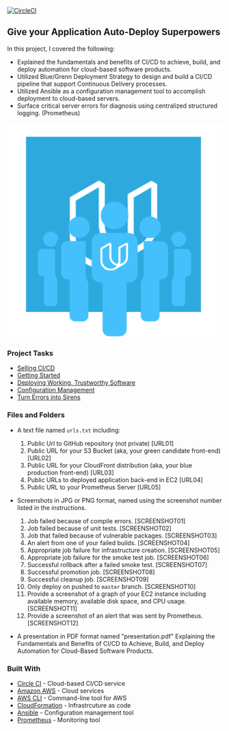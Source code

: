 [![CircleCI](https://circleci.com/gh/Omobolaji-Adams/HIghly-available-app-CI-CD/tree/master.svg?style=svg)](https://circleci.com/gh/Omobolaji-Adams/HIghly-available-app-CI-CD/?branch=master)
## Give your Application Auto-Deploy Superpowers

In this project, I covered the following:

- Explained the fundamentals and benefits of CI/CD to achieve, build, and deploy automation for cloud-based software products.
- Utilized Blue/Grenn Deployment Strategy to design and build a CI/CD pipeline that support Continuous Delivery processes.
- Utilized Ansible as a configuration management tool to accomplish deployment to cloud-based servers.
- Surface critical server errors for diagnosis using centralized structured logging. (Prometheus)

![Diagram of CI/CD Pipeline we will be building.](udapeople.png)

### Project Tasks

* [Selling CI/CD](instructions/0-selling-cicd.md)
* [Getting Started](instructions/1-getting-started.md)
* [Deploying Working, Trustworthy Software](instructions/2-deploying-trustworthy-code.md)
* [Configuration Management](instructions/3-configuration-management.md)
* [Turn Errors into Sirens](instructions/4-turn-errors-into-sirens.md)

### Files and Folders
- A text file named `urls.txt` including:
  1. Public Url to GitHub repository (not private) [URL01]
  1. Public URL for your S3 Bucket (aka, your green candidate front-end) [URL02]
  1. Public URL for your CloudFront distribution (aka, your blue production front-end) [URL03]
  1. Public URLs to deployed application back-end in EC2 [URL04]
  1. Public URL to your Prometheus Server [URL05]
- Screenshots in JPG or PNG format, named using the screenshot number listed in the instructions. 
  1. Job failed because of compile errors. [SCREENSHOT01]
  1. Job failed because of unit tests. [SCREENSHOT02]
  1. Job that failed because of vulnerable packages. [SCREENSHOT03]
  1. An alert from one of your failed builds. [SCREENSHOT04]
  1. Appropriate job failure for infrastructure creation. [SCREENSHOT05]
  1. Appropriate job failure for the smoke test job. [SCREENSHOT06]
  1. Successful rollback after a failed smoke test. [SCREENSHOT07]  
  1. Successful promotion job. [SCREENSHOT08]
  1. Successful cleanup job. [SCREENSHOT09]
  1. Only deploy on pushed to `master` branch. [SCREENSHOT10]
  1. Provide a screenshot of a graph of your EC2 instance including available memory, available disk space, and CPU usage. [SCREENSHOT11]
  1. Provide a screenshot of an alert that was sent by Prometheus. [SCREENSHOT12]

- A presentation in PDF format named "presentation.pdf" Explaining the Fundamentals and Benefits of CI/CD to Achieve, Build, and Deploy Automation for Cloud-Based Software Products. 


### Built With

- [Circle CI](www.circleci.com) - Cloud-based CI/CD service
- [Amazon AWS](https://aws.amazon.com/) - Cloud services
- [AWS CLI](https://aws.amazon.com/cli/) - Command-line tool for AWS
- [CloudFormation](https://aws.amazon.com/cloudformation/) - Infrastrcuture as code
- [Ansible](https://www.ansible.com/) - Configuration management tool
- [Prometheus](https://prometheus.io/) - Monitoring tool
